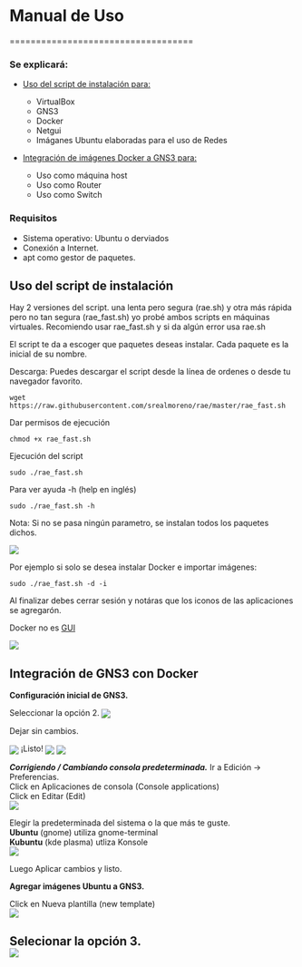 # Manual de Uso
===================================

### Se explicará:
- <a href="#script"> Uso del script de instalación para: </a>
	* VirtualBox
	* GNS3
	* Docker
	* Netgui
	* Imáganes Ubuntu elaboradas para el uso de Redes

- <a href="#gns3"> Integración de imágenes Docker a GNS3 para: </a>
	* Uso como máquina host
	* Uso como Router
	* Uso como Switch

### Requisitos
* Sistema operativo: Ubuntu o derviados 
* Conexión a Internet.
* apt como gestor de paquetes.

<a name="script" id="script"></a>

## Uso del script de instalación
Hay 2 versiones del script. una lenta pero segura (rae.sh) y otra más rápida pero no tan segura (rae_fast.sh) yo probé ambos scripts en máquinas virtuales. Recomiendo usar rae_fast.sh y si da algún error usa rae.sh

El script te da a escoger que paquetes deseas instalar. Cada paquete es la inicial de su nombre.

Descarga:
Puedes descargar el script desde la línea de ordenes o desde tu navegador favorito.

```
wget https://raw.githubusercontent.com/srealmoreno/rae/master/rae_fast.sh
```

Dar permisos de ejecución
```
chmod +x rae_fast.sh
```

Ejecución del script
```
sudo ./rae_fast.sh
```

Para ver ayuda -h (help en inglés)
```
sudo ./rae_fast.sh -h
```

Nota: Si no se pasa ningún parametro, se  instalan todos los paquetes dichos.

<img align="center" src="/.assets/ejemplo_1.png"> </img>

Por ejemplo si solo se desea instalar Docker e importar imágenes:

```
sudo ./rae_fast.sh -d -i
```

Al finalizar debes cerrar sesión y notáras que los iconos de las aplicaciones se agregarón.

Docker no es [GUI](https://es.wikipedia.org/wiki/Interfaz_gr%C3%A1fica_de_usuario)

<img src="/.assets/ejemplo_2.png"> </img>

<a name="gns3" id="gns3"></a>

## Integración de GNS3 con Docker

**Configuración inicial de GNS3.**

Seleccionar la opción 2.
<img align="center" src="/.assets/gns3_1.png">

Dejar sin cambios.

<img align="center"  src="/.assets/gns3_2.png">
¡Listo!
<img align="center" src="/.assets/gns3_3.png">
<img align="center" src="/.assets/gns3_4.png">


_**Corrigiendo / Cambiando consola predeterminada.**_
Ir a Edición -> Preferencias.  
Click en Aplicaciones de consola (Console applications)  
Click en Editar (Edit)  
<img align="center" src="/.assets/gns3_console_1.png"> </img>  

Elegir la predeterminada del sistema o la que más te guste.  
**Ubuntu** (gnome) utiliza gnome-terminal  
**Kubuntu** (kde plasma) utliza Konsole  
<img align="center" src="/.assets/gns3_console_2.png"> </img>  

Luego Aplicar cambios y listo.  

**Agregar imágenes Ubuntu a GNS3.**  

Click en Nueva plantilla (new template)  
<img align="center" src="/.assets/gns3_5.png"> </img>  

Selecionar la opción 3.  
<img align="center" src="/.assets/gns3_6.png"> </img>  
---